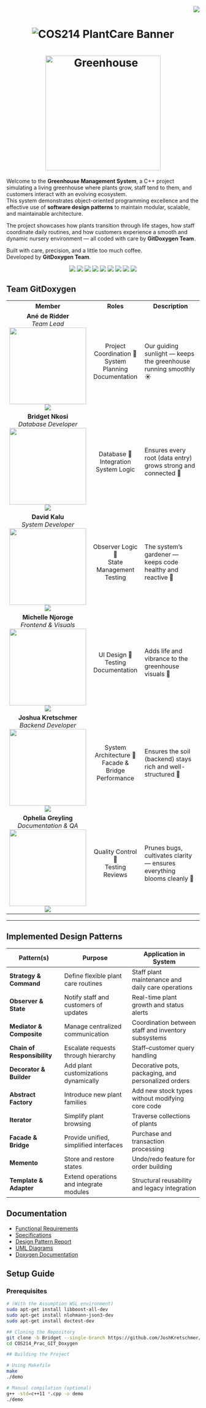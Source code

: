 <!--  PROFILE VIEWS COUNTER -->
<img align="right" src="https://komarev.com/ghpvc/?username=TeamBridgetCOS214&label=Profile%20views&color=4caf50&style=flat"><br>

<!--  PROJECT BANNER -->
<h1 align="center">
  <img src="https://cdn.pixabay.com/animation/2023/04/16/19/38/19-38-30-94_512.gif" alt="COS214 PlantCare Banner">
</h1>

<!-- ANIMATED TEXT -->
<h1 align="center">  
  <a href="https://images.unsplash.com/photo-1508857650881-64475119d798?ixlib=rb-4.0&q=80&fm=jpg&crop=entropy&cs=tinysrgb&dl=greenhouse-plants-unsplash.jpg">
  <img src="https://images.unsplash.com/photo-1508857650881-64475119d798?ixlib=rb-4.0&q=80&fm=jpg&crop=entropy&cs=tinysrgb&dl=greenhouse-plants-unsplash.jpg" style="width: 300px; max-width: 100%; height: auto;" alt="Greenhouse"/>
</a>

</h1>

<!-- PROJECT OVERVIEW -->

Welcome to the **Greenhouse Management System**, a C++ project simulating a living greenhouse where plants grow, staff tend to them, and customers interact with an evolving ecosystem.  
This system demonstrates object-oriented programming excellence and the effective use of **software design patterns** to maintain modular, scalable, and maintainable architecture.  

The project showcases how plants transition through life stages, how staff coordinate daily routines, and how customers experience a smooth and dynamic nursery environment — all coded with care by **GitDoxygen Team**.
 
Built with care, precision, and a little too much coffee.  
Developed by **GitDoxygen Team**.

<!-- TEAM BADGES -->
<div align="center">
    <a href="https://www.up.ac.za/"><img src="https://img.shields.io/badge/University%20of%20Pretoria-002F6C?style=for-the-badge&logo=google-scholar&logoColor=white" target="_blank"></a>
    <a href="https://github.com/JoshKretschmer/COS214_Prac_GIT_Doxygen/tree/Bridget" target="_blank"><img src="https://img.shields.io/badge/GitHub%20Branch-Bridget-181717?style=for-the-badge&logo=github&logoColor=white" target="_blank"></a>
    <a href="https://github.com/JoshKretschmer/COS214_Prac_GIT_Doxygen/tree/Josh" target="_blank"><img src="https://img.shields.io/badge/GitHub%20Branch-Josh-181717?style=for-the-badge&logo=github&logoColor=white" target="_blank"></a>
    <a href="https://github.com/JoshKretschmer/COS214_Prac_GIT_Doxygen/tree/Kalu" target="_blank"><img src="https://img.shields.io/badge/GitHub%20Branch-Kalu-181717?style=for-the-badge&logo=github&logoColor=white" target="_blank"></a>
    <a href="https://github.com/JoshKretschmer/COS214_Prac_GIT_Doxygen/tree/Ophelia_Dev" target="_blank"><img src="https://img.shields.io/badge/GitHub%20Branch-Ophelia_Dev-181717?style=for-the-badge&logo=github&logoColor=white" target="_blank"></a>
    <a href="https://github.com/JoshKretschmer/COS214_Prac_GIT_Doxygen/tree/Keagan" target="_blank"><img src="https://img.shields.io/badge/GitHub%20Branch-Keagan-181717?style=for-the-badge&logo=github&logoColor=white" target="_blank"></a>
    <a href="https://github.com/JoshKretschmer/COS214_Prac_GIT_Doxygen/tree/Ane" target="_blank"><img src="https://img.shields.io/badge/GitHub%20Branch-Ane-181717?style=for-the-badge&logo=github&logoColor=white" target="_blank"></a>
    <a href="https://github.com/JoshKretschmer/COS214_Prac_GIT_Doxygen/tree/Michelle" target="_blank"><img src="https://img.shields.io/badge/GitHub%20Branch-Michelle-181717?style=for-the-badge&logo=github&logoColor=white" target="_blank"></a>
    <a href="mailto:nkosibridgett43@gmail.com"><img src="https://img.shields.io/badge/Contact%20Us-Email-EA4335?style=for-the-badge&logo=gmail&logoColor=white"></a>
</div>

## Team GitDoxygen

<table> <tr><th>Member</th><th>Roles</th><th>Description</th></tr> <tr> <td align="center"> <strong>Ané de Ridder</strong><br><em>Team Lead</em><br> <img src="https://cdn-icons-png.flaticon.com/512/7662/7662083.png" width="200" height="200"><br> <a href="#"><img src="https://img.shields.io/badge/GitHub-006400?style=for-the-badge&logo=github&logoColor=white"></a> </td> <td align="center">Project Coordination 🌼<br>System Planning<br>Documentation</td> <td>Our guiding sunlight — keeps the greenhouse running smoothly ☀️</td> </tr> <tr> <td align="center"> <strong>Bridget Nkosi</strong><br><em>Database Developer</em><br> <img src="https://cdn-icons-png.flaticon.com/512/2907/2907253.png" width="200" height="200"><br> <a href="https://github.com/nkosibridgett"><img src="https://img.shields.io/badge/GitHub-228B22?style=for-the-badge&logo=github&logoColor=white"></a> </td> <td align="center">Database 🌱<br>Integration<br>System Logic</td> <td>Ensures every root (data entry) grows strong and connected 🌿</td> </tr> <tr> <td align="center"> <strong>David Kalu</strong><br><em>System Developer</em><br> <img src="https://cdn-icons-png.flaticon.com/512/7662/7662005.png" width="200" height="200"><br> <a href="#"><img src="https://img.shields.io/badge/GitHub-2E8B57?style=for-the-badge&logo=github&logoColor=white"></a> </td> <td align="center">Observer Logic 🌾<br>State Management<br>Testing</td> <td>The system’s gardener — keeps code healthy and reactive 🍃</td> </tr> <tr> <td align="center"> <strong>Michelle Njoroge</strong><br><em>Frontend & Visuals</em><br> <img src="https://cdn-icons-png.flaticon.com/512/7662/7662129.png" width="200" height="200"><br> <a href="#"><img src="https://img.shields.io/badge/GitHub-32CD32?style=for-the-badge&logo=github&logoColor=white"></a> </td> <td align="center">UI Design 🌸<br>Testing<br>Documentation</td> <td>Adds life and vibrance to the greenhouse visuals 🌼</td> </tr> <tr> <td align="center"> <strong>Joshua Kretschmer</strong><br><em>Backend Developer</em><br> <img src="https://cdn-icons-png.flaticon.com/512/7662/7662081.png" width="200" height="200"><br> <a href="#"><img src="https://img.shields.io/badge/GitHub-006400?style=for-the-badge&logo=github&logoColor=white"></a> </td> <td align="center">System Architecture 🌲<br>Facade & Bridge<br>Performance</td> <td>Ensures the soil (backend) stays rich and well-structured 🌳</td> </tr> <tr> <td align="center"> <strong>Ophelia Greyling</strong><br><em>Documentation & QA</em><br> <img src="https://cdn-icons-png.flaticon.com/512/7662/7662124.png" width="200" height="200"><br> <a href="#"><img src="https://img.shields.io/badge/GitHub-228B22?style=for-the-badge&logo=github&logoColor=white"></a> </td> <td align="center">Quality Control 🌻<br>Testing<br>Reviews</td> <td>Prunes bugs, cultivates clarity — ensures everything blooms cleanly 🌺</td> </tr> </table>    

---

## Implemented Design Patterns
| **Pattern(s)** | **Purpose** | **Application in System** |
|----------------|-------------|-----------------------------|
| **Strategy & Command** | Define flexible plant care routines | Staff plant maintenance and daily care operations |
| **Observer & State** | Notify staff and customers of updates | Real-time plant growth and status alerts |
| **Mediator & Composite** | Manage centralized communication | Coordination between staff and inventory subsystems |
| **Chain of Responsibility** | Escalate requests through hierarchy | Staff–customer query handling |
| **Decorator & Builder** | Add plant customizations dynamically | Decorative pots, packaging, and personalized orders |
| **Abstract Factory** | Introduce new plant families | Add new stock types without modifying core code |
| **Iterator** | Simplify plant browsing | Traverse collections of plants |
| **Facade & Bridge** | Provide unified, simplified interfaces | Purchase and transaction processing |
| **Memento** | Store and restore states | Undo/redo feature for order building |
| **Template & Adapter** | Extend operations and integrate modules | Structural reusability and legacy integration |

##  Documentation
  
- [ Functional Requirements](https://github.com/JoshKretschmer/COS214_Prac_GIT_Doxygen/blob/Bridget/Documents/Functional_Requirements.pdf)
- [ Specifications](https://github.com/JoshKretschmer/COS214_Prac_GIT_Doxygen/blob/Bridget/Documents/Specifications.pdf)
- [ Design Pattern Report](https://github.com/JoshKretschmer/COS214_Prac_GIT_Doxygen/blob/Bridget/Documents/Functional_Requirements.pdf)
- [ UML Diagrams](https://github.com/JoshKretschmer/COS214_Prac_GIT_Doxygen/tree/Ophelia_Dev/diagrams/final_prac05.pdf)
- [ Doxygen Documentation](https://github.com/JoshKretschmer/COS214_Prac_GIT_Doxygen/main/SystemFiles/Doxyfile.txt)


## Setup Guide

### Prerequisites

```bash
# (With the Assumption WSL environment)
sudo apt-get install libboost-all-dev
sudo apt-get install nlohmann-json3-dev
sudo apt-get install doctest-dev

## Cloning the Repository
git clone -b Bridget --single-branch https://github.com/JoshKretschmer/COS214_Prac_GIT_Doxygen.git
cd COS214_Prac_GIT_Doxygen

## Building the Project

# Using Makefile
make
./demo

# Manual compilation (optional)
g++ -std=c++11 *.cpp -o demo
./demo


